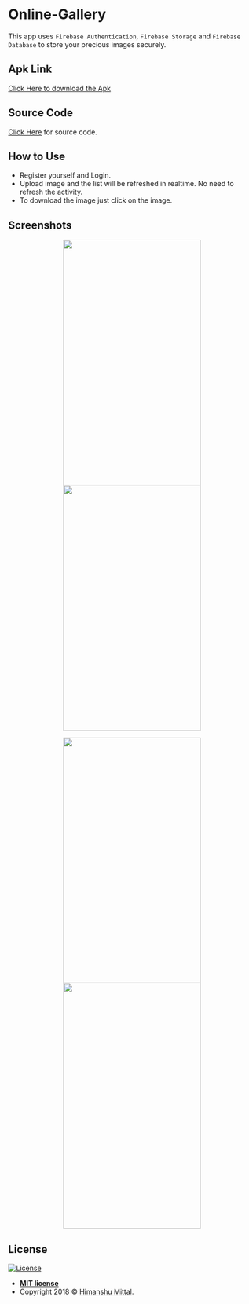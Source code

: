 # Online-Gallery

This app uses `Firebase Authentication`, `Firebase Storage` and `Firebase Database` to store your precious images securely.

## Apk Link

<a href="https://drive.google.com/open?id=1iCUDsI2TV4dOpsNJFyv4YOInbd1ENsDy">Click Here to download the Apk</a>

## Source Code

<a href="https://github.com/mittalHimanshu/Online-Gallery/tree/master/app/src/main/java/com/example/phoenix/firebaseuploader">Click Here</a> for source code.

## How to Use

* Register yourself and Login.
* Upload image and the list will be refreshed in realtime. No need to refresh the activity.
* To download the image just click on the image.

## Screenshots

<p align="center">
<img src="https://mittalhimanshu151.000webhostapp.com/Images/Online-Gallery/1.png" width="280" height="500" hspace="4"/>
<img src="https://mittalhimanshu151.000webhostapp.com/Images/Online-Gallery/2.png" width="280" height="500" hspace="4"/>
</p>

<p align="center">
<img src="https://mittalhimanshu151.000webhostapp.com/Images/Online-Gallery/3.png" width="280" height="500" hspace="4"/>
<img src="https://mittalhimanshu151.000webhostapp.com/Images/Online-Gallery/4.png" width="280" height="500" hspace="4"/>
</p>

## License

[![License](http://img.shields.io/:license-mit-blue.svg?style=flat-square)](http://badges.mit-license.org)

- **[MIT license](https://github.com/mittalHimanshu/Online-Gallery/blob/master/LICENSE)**
- Copyright 2018 © <a href="https://github.com/mittalHimanshu" target="_blank">Himanshu Mittal</a>.